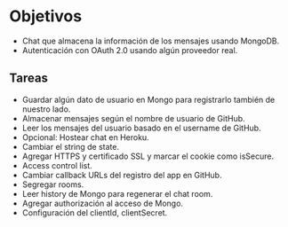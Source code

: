 # Objetivos

* Chat que almacena la información de los mensajes usando MongoDB.
* Autenticación con OAuth 2.0 usando algún proveedor real.

## Tareas

* Guardar algún dato de usuario en Mongo para registrarlo también de nuestro lado.
* Almacenar mensajes según el nombre de usuario de GitHub.
* Leer los mensajes del usuario basado en el username de GitHub.
* Opcional: Hostear chat en Heroku.
* Cambiar el string de state.
* Agregar HTTPS y certificado SSL y marcar el cookie como isSecure.
* Access control list.
* Cambiar callback URLs del registro del app en GitHub.
* Segregar rooms.
* Leer history de Mongo para regenerar el chat room.
* Agregar authorización al acceso de Mongo.
* Configuración del clientId, clientSecret.